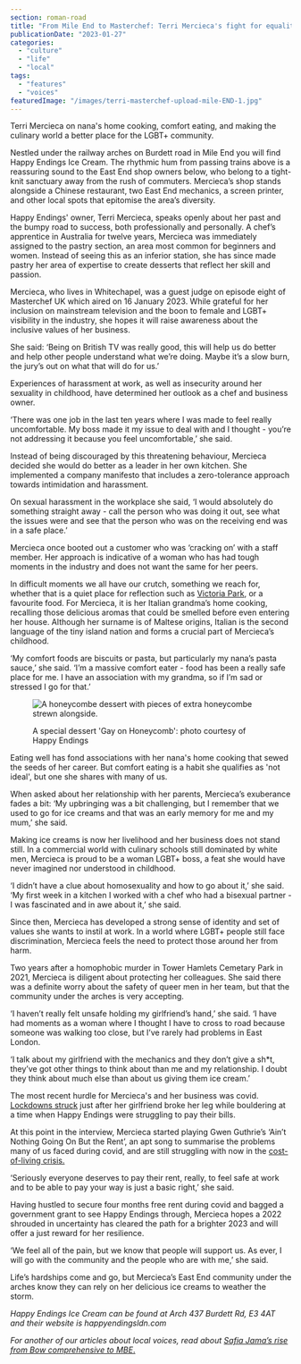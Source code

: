 ```yaml
---
section: roman-road
title: "From Mile End to Masterchef: Terri Mercieca's fight for equality"
publicationDate: "2023-01-27"
categories: 
  - "culture"
  - "life"
  - "local"
tags: 
  - "features"
  - "voices"
featuredImage: "/images/terri-masterchef-upload-mile-END-1.jpg"
---
```


Terri Mercieca on nana's home cooking, comfort eating, and making the culinary world a better place for the LGBT+ community.

Nestled under the railway arches on Burdett road in Mile End you will find Happy Endings Ice Cream. The rhythmic hum from passing trains above is a reassuring sound to the East End shop owners below, who belong to a tight-knit sanctuary away from the rush of commuters. Mercieca’s shop stands alongside a Chinese restaurant, two East End mechanics, a screen printer, and other local spots that epitomise the area’s diversity.

Happy Endings' owner, Terri Mercieca, speaks openly about her past and the bumpy road to success, both professionally and personally. A chef’s apprentice in Australia for twelve years, Mercieca was immediately assigned to the pastry section, an area most common for beginners and women. Instead of seeing this as an inferior station, she has since made pastry her area of expertise to create desserts that reflect her skill and passion.

Mercieca, who lives in Whitechapel, was a guest judge on episode eight of Masterchef UK which aired on 16 January 2023. While grateful for her inclusion on mainstream television and the boon to female and LGBT+ visibility in the industry, she hopes it will raise awareness about the inclusive values of her business.

She said: ‘Being on British TV was really good, this will help us do better and help other people understand what we’re doing. Maybe it’s a slow burn, the jury’s out on what that will do for us.’

Experiences of harassment at work, as well as insecurity around her sexuality in childhood, have determined her outlook as a chef and business owner.

‘There was one job in the last ten years where I was made to feel really uncomfortable. My boss made it my issue to deal with and I thought - you’re not addressing it because you feel uncomfortable,’ she said.

Instead of being discouraged by this threatening behaviour, Mercieca decided she would do better as a leader in her own kitchen. She implemented a company manifesto that includes a zero-tolerance approach towards intimidation and harassment. 

On sexual harassment in the workplace she said, ‘I would absolutely do something straight away - call the person who was doing it out, see what the issues were and see that the person who was on the receiving end was in a safe place.’

Mercieca once booted out a customer who was ‘cracking on’ with a staff member. Her approach is indicative of a woman who has had tough moments in the industry and does not want the same for her peers.

In difficult moments we all have our crutch, something we reach for, whether that is a quiet place for reflection such as [Victoria Park](https://romanroadlondon.com/victoria-park-autumn-photoessay/), or a favourite food. For Mercieca, it is her Italian grandma’s home cooking, recalling those delicious aromas that could be smelled before even entering her house. Although her surname is of Maltese origins, Italian is the second language of the tiny island nation and forms a crucial part of Mercieca’s childhood.

‘My comfort foods are biscuits or pasta, but particularly my nana’s pasta sauce,’ she said. ‘I’m a massive comfort eater - food has been a really safe place for me. I have an association with my grandma, so if I’m sad or stressed I go for that.’

<figure>

![A honeycombe dessert with pieces of extra honeycombe strewn alongside.](/images/201128_Gay-on-Honeycomb_0103-1024x683.jpg)

<figcaption>

A special dessert 'Gay on Honeycomb': photo courtesy of Happy Endings

</figcaption>

</figure>

Eating well has fond associations with her nana's home cooking that sewed the seeds of her career. But comfort eating is a habit she qualifies as 'not ideal', but one she shares with many of us.

When asked about her relationship with her parents, Mercieca’s exuberance fades a bit: ‘My upbringing was a bit challenging, but I remember that we used to go for ice creams and that was an early memory for me and my mum,’ she said.

Making ice creams is now her livelihood and her business does not stand still. In a commercial world with culinary schools still dominated by white men, Mercieca is proud to be a woman LGBT+ boss, a feat she would have never imagined nor understood in childhood.

‘I didn’t have a clue about homosexuality and how to go about it,’ she said. ‘My first week in a kitchen I worked with a chef who had a bisexual partner - I was fascinated and in awe about it,’ she said.

Since then, Mercieca has developed a strong sense of identity and set of values she wants to instil at work. In a world where LGBT+ people still face discrimination, Mercieca feels the need to protect those around her from harm.

Two years after a homophobic murder in Tower Hamlets Cemetary Park in 2021, Mercieca is diligent about protecting her colleagues. She said there was a definite worry about the safety of queer men in her team, but that the community under the arches is very accepting.

‘I haven’t really felt unsafe holding my girlfriend’s hand,’ she said. ‘I have had moments as a woman where I thought I have to cross to road because someone was walking too close, but I’ve rarely had problems in East London.

‘I talk about my girlfriend with the mechanics and they don’t give a sh\*t, they’ve got other things to think about than me and my relationship. I doubt they think about much else than about us giving them ice cream.’

The most recent hurdle for Mercieca's and her business was covid. [Lockdowns struck](https://romanroadlondon.com/shops-open-for-business/) just after her girlfriend broke her leg while bouldering at a time when Happy Endings were struggling to pay their bills.

At this point in the interview, Mercieca started playing Gwen Guthrie’s ‘Ain’t Nothing Going On But the Rent’, an apt song to summarise the problems many of us faced during covid, and are still struggling with now in the [cost-of-living crisis.](https://romanroadlondon.com/bakery-room-closes-brexit-inflation-impact-high-street/)

‘Seriously everyone deserves to pay their rent, really, to feel safe at work and to be able to pay your way is just a basic right,’ she said.

Having hustled to secure four months free rent during covid and bagged a government grant to see Happy Endings through, Mercieca hopes a 2022 shrouded in uncertainty has cleared the path for a brighter 2023 and will offer a just reward for her resilience. 

‘We feel all of the pain, but we know that people will support us. As ever, I will go with the community and the people who are with me,’ she said.

Life’s hardships come and go, but Mercieca’s East End community under the arches know they can rely on her delicious ice creams to weather the storm.

_Happy Endings Ice Cream can be found at Arch 437 Burdett Rd, E3 4AT and their website is happyendingsldn.com_

_For another of our articles about local voices, read about_ [_Safia Jama’s rise from Bow comprehensive to MBE_.](https://romanroadlondon.com/safia-jama-mbe-womens-inclusive-team-interview/)

